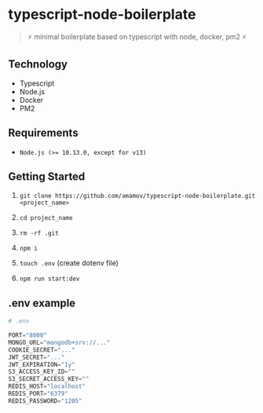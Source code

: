 # typescript-node-boilerplate

> ⚡️ minimal boilerplate based on typescript with node, docker, pm2 ⚡️

## Technology

- Typescript
- Node.js
- Docker
- PM2

## Requirements

- `Node.js (>= 10.13.0, except for v13)`

## Getting Started

1. `git clone https://github.com/amamov/typescript-node-boilerplate.git <project_name>`

2. `cd project_name`

3. `rm -rf .git`

4. `npm i`

5. `touch .env` (create dotenv file)

6. `npm run start:dev`

## .env example

```python
# .env

PORT="8000"
MONGO_URL="mongodb+srv://..."
COOKIE_SECRET="..."
JWT_SECRET="..."
JWT_EXPIRATION="1y"
S3_ACCESS_KEY_ID=""
S3_SECRET_ACCESS_KEY=""
REDIS_HOST="localhost"
REDIS_PORT="6379"
REDIS_PASSWORD="1205"
```

